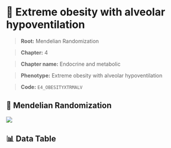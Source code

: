 # 🧪 Extreme obesity with alveolar hypoventilation

> **Root:** Mendelian Randomization

> **Chapter:** 4  

> **Chapter name:** Endocrine and metabolic

> **Phenotype:** Extreme obesity with alveolar hypoventilation  

> **Code:** `E4_OBESITYXTRMALV`

## 🧬 Mendelian Randomization  

<img src="/MR/Figures/Forward/E4_OBESITYXTRMALV.png"/>

## 📊 Data Table

<CsvTableMRF src="/MR_Data/Forward/E4_OBESITYXTRMALV.csv"/>
